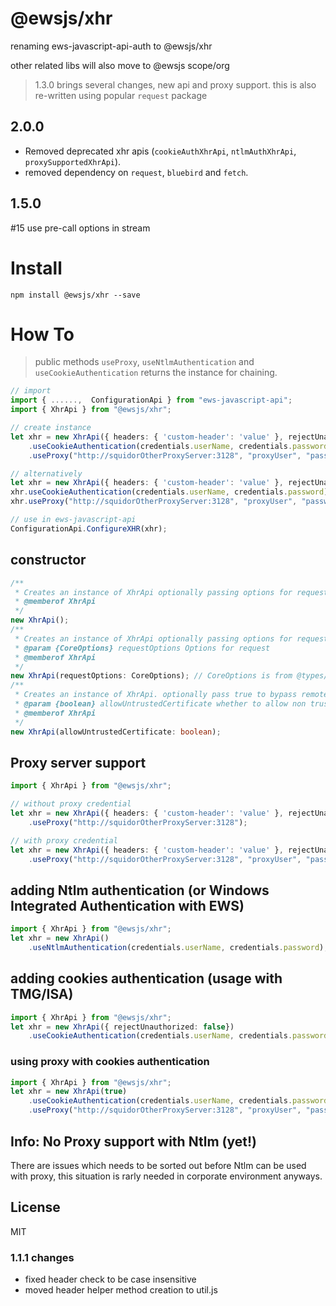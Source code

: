 # @ewsjs/xhr
renaming ews-javascript-api-auth to @ewsjs/xhr

other related libs will also move to @ewsjs scope/org

> 1.3.0 brings several changes, new api and proxy support. this is also re-written using popular `request` package

## 2.0.0
* Removed deprecated xhr apis (`cookieAuthXhrApi`, `ntlmAuthXhrApi`, `proxySupportedXhrApi`).
* removed dependency on `request`, `bluebird` and `fetch`.

## 1.5.0 
#15 use pre-call options in stream

# Install

`npm install @ewsjs/xhr --save`

# How To
> public methods `useProxy`, `useNtlmAuthentication` and `useCookieAuthentication` returns the instance for chaining.


```ts
// import 
import { ......,  ConfigurationApi } from "ews-javascript-api";
import { XhrApi } from "@ewsjs/xhr";

// create instance
let xhr = new XhrApi({ headers: { 'custom-header': 'value' }, rejectUnauthorized: false})
    .useCookieAuthentication(credentials.userName, credentials.password)
    .useProxy("http://squidorOtherProxyServer:3128", "proxyUser", "password");

// alternatively 
let xhr = new XhrApi({ headers: { 'custom-header': 'value' }, rejectUnauthorized: false});
xhr.useCookieAuthentication(credentials.userName, credentials.password);
xhr.useProxy("http://squidorOtherProxyServer:3128", "proxyUser", "password");

// use in ews-javascript-api
ConfigurationApi.ConfigureXHR(xhr);
```


## constructor
```ts
/**
 * Creates an instance of XhrApi optionally passing options for request
 * @memberof XhrApi
 */
new XhrApi();
/**
 * Creates an instance of XhrApi optionally passing options for request
 * @param {CoreOptions} requestOptions Options for request
 * @memberof XhrApi
 */
new XhrApi(requestOptions: CoreOptions); // CoreOptions is from @types/request, part of request pkg
/**
 * Creates an instance of XhrApi. optionally pass true to bypass remote ssl/tls certificate check
 * @param {boolean} allowUntrustedCertificate whether to allow non trusted certificate or not
 * @memberof XhrApi
 */
new XhrApi(allowUntrustedCertificate: boolean);
```

## Proxy server support
```ts
import { XhrApi } from "@ewsjs/xhr";

// without proxy credential
let xhr = new XhrApi({ headers: { 'custom-header': 'value' }, rejectUnauthorized: false})
    .useProxy("http://squidorOtherProxyServer:3128");

// with proxy credential
let xhr = new XhrApi({ headers: { 'custom-header': 'value' }, rejectUnauthorized: false})
    .useProxy("http://squidorOtherProxyServer:3128", "proxyUser", "password");
```

## adding Ntlm authentication (or Windows Integrated Authentication with EWS)
```ts
import { XhrApi } from "@ewsjs/xhr";
let xhr = new XhrApi()
    .useNtlmAuthentication(credentials.userName, credentials.password);
```

## adding cookies authentication (usage with TMG/ISA)
```ts
import { XhrApi } from "@ewsjs/xhr";
let xhr = new XhrApi({ rejectUnauthorized: false})
    .useCookieAuthentication(credentials.userName, credentials.password);
```

### using proxy with cookies authentication
```ts
import { XhrApi } from "@ewsjs/xhr";
let xhr = new XhrApi(true)
    .useCookieAuthentication(credentials.userName, credentials.password)
    .useProxy("http://squidorOtherProxyServer:3128", "proxyUser", "password");
```

## Info: No Proxy support with Ntlm (yet!)    
There are issues which needs to be sorted out before Ntlm can be used with proxy, this situation is rarly needed in corporate environment anyways.   

## License
MIT

### 1.1.1 changes
* fixed header check to be case insensitive
* moved header helper method creation to util.js